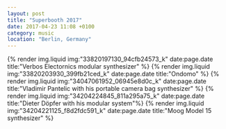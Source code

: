 ```yaml
---
layout: post
title: "Superbooth 2017"
date: 2017-04-23 11:08 +0100
category: music
location: "Berlin, Germany"
---
```


{% render img.liquid img:"33820197130_94cfb24573_k" date:page.date title:"Verbos Electornics modular synthesizer" %}
{% render img.liquid img:"33820203930_399fb21ced_k" date:page.date title:"Ondomo" %}
{% render img.liquid img:"34047061952_06945e8d0c_k" date:page.date title:"Vladimir Pantelic with his portable camera bag synthesizer" %}
{% render img.liquid img:"34204224845_811a295a75_k" date:page.date title:"Dieter Döpfer with his modular system"%}
{% render img.liquid img:"34204221125_f8d2fdc591_k" date:page.date title:"Moog Model 15 synthesizer" %}
